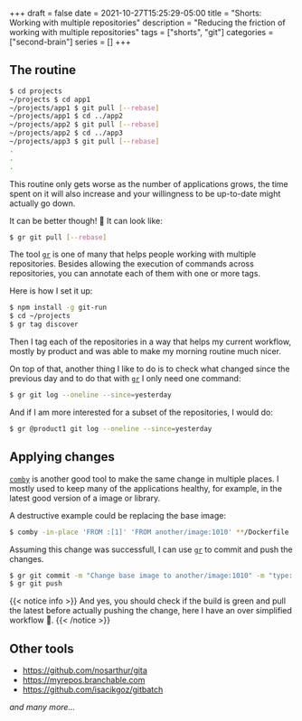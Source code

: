 +++ 
draft = false
date = 2021-10-27T15:25:29-05:00
title = "Shorts: Working with multiple repositories"
description = "Reducing the friction of working with multiple repositories"
tags = ["shorts", "git"]
categories = ["second-brain"]
series = []
+++

## The routine

```bash
$ cd projects
~/projects $ cd app1
~/projects/app1 $ git pull [--rebase]
~/projects/app1 $ cd ../app2
~/projects/app2 $ git pull [--rebase]
~/projects/app2 $ cd ../app3
~/projects/app3 $ git pull [--rebase]
.
.
.
```

This routine only gets worse as the number of applications grows, the time spent
on it will also increase and your willingness to be up-to-date might actually go
down.

It can be better though! :slightly_smiling_face: It can look like:

```bash
$ gr git pull [--rebase]
```

The tool [`gr`][gr] is one of many that helps people working with multiple
repositories. Besides allowing the execution of commands across repositories,
you can annotate each of them with one or more tags.

Here is how I set it up:

```bash
$ npm install -g git-run
$ cd ~/projects
$ gr tag discover
```

Then I tag each of the repositories in a way that helps my current workflow,
mostly by product and was able to make my morning routine much nicer.

On top of that, another thing I like to do is to check what changed since the
previous day and to do that with [`gr`][gr] I only need one command:

```bash
$ gr git log --oneline --since=yesterday
```

And if I am more interested for a subset of the repositories, I would do:

```bash
$ gr @product1 git log --oneline --since=yesterday
```

## Applying changes

[`comby`][comby] is another good tool to make the same change in multiple
places. I mostly used to keep many of the applications healthy, for example, in
the latest good version of a image or library.

A destructive example could be replacing the base image:

```bash
$ comby -in-place 'FROM :[1]' 'FROM another/image:1010' **/Dockerfile
```

Assuming this change was successfull, I can use [`gr`][gr] to commit and push
the changes.

```bash
$ gr git commit -m "Change base image to another/image:1010" -m "type: health"
$ gr git push
```

{{< notice info >}}
And yes, you should check if the build is green and pull the latest before
actually pushing the change, here I have an over simplified workflow
:slightly_smiling_face:.
{{< /notice >}}

## Other tools

- https://github.com/nosarthur/gita
- https://myrepos.branchable.com
- https://github.com/isacikgoz/gitbatch

_and many more..._


[gr]: https://github.com/mixu/gr
[comby]: https://comby.dev
